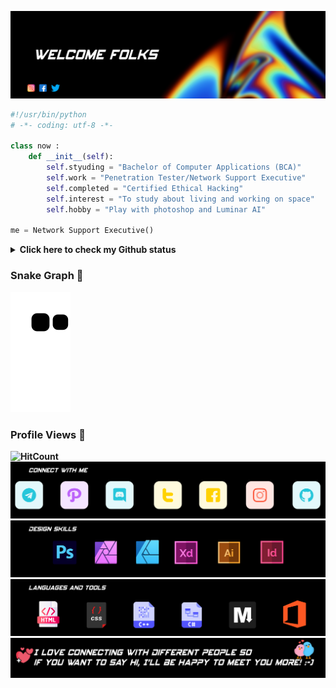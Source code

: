 ![Header image](https://raw.githubusercontent.com/karthik558/karthik558/master/assets/welcome.jpg)
```python
#!/usr/bin/python
# -*- coding: utf-8 -*-

class now :
    def __init__(self):
        self.styuding = "Bachelor of Computer Applications (BCA)"
        self.work = "Penetration Tester/Network Support Executive"
        self.completed = "Certified Ethical Hacking"
        self.interest = "To study about living and working on space"
        self.hobby = "Play with photoshop and Luminar AI"

me = Network Support Executive()
```

<details>
<summary><b> Click here to check my Github status</summary>
<p align="left">
    <img alt = "GitHub Stats" src="https://github-readme-stats.vercel.app/api?username=karthik558&show_icons=true&hide=issues&count_private=true&line_height=20&title_color=7A7ADB&icon_color=2234AE&text_color=D3D3D3&bg_color=0,000000,130F40&hide_border=true" width="500" />
    <br>
    <img alt = "Top Language" src="https://github-readme-stats.vercel.app/api/top-langs/?username=karthik558&hide=html&hide_border=true&layout=compact&langs_count=6&exclude_repo=comp426&line_height=20&title_color=7A7ADB&icon_color=2234AE&text_color=D3D3D3&bg_color=0,000000,130F40" width="400" />
    <br>
    <img alt="Streak" src="https://github-readme-streak-stats.herokuapp.com/?user=karthik558&theme=holi-theme&hide_border=true" width="500" />
    <br>
    <img alt="Contribution Graph" src="https://activity-graph.herokuapp.com/graph?username=karthik558&hide_border=true&area=true&bg_color=010017&color=c5c8ff&line=9dc0ff&point=fff" width="500" />
</p>
</details>

### <b>Snake Graph 🐍
![Snake animation](https://github.com/karthik558/karthik558/blob/output/github-contribution-grid-snake.svg)

### <b> Profile Views </b>🔭
![HitCount](https://komarev.com/ghpvc/?username=karthik558&style=plastic&color=FF0000&label=P+R+O+F+I+L+E_-_H+I+T+S+) 
<br>
<a href="https://gist.github.com/karthik558/4c488569d0cd59b7fcd9206cf63f3f2a">![Social Accounts](https://raw.githubusercontent.com/karthik558/karthik558/master/assets/connectwithme.jpg)</a>
<br>
![Design Skills](https://raw.githubusercontent.com/karthik558/karthik558/master/assets/designskills.jpg)
<br>
![Language Known](https://raw.githubusercontent.com/karthik558/karthik558/master/assets/languages.jpg)
<br>
![Footer image](https://raw.githubusercontent.com/karthik558/karthik558/master/assets/footer.jpg)